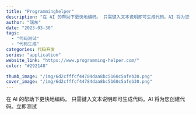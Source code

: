 ```yaml
---
title: "Programminghelper"
description: "在 AI 的帮助下更快地编码。 只需键入文本说明即可生成代码。AI 将为您创建代码。立即测试"
author: "瑞东"
date: "2023-03-30"
tags:
  - "代码测试"
  - "代码生成"
categories: 代码开发
series: "application"
website_link: "https://www.programming-helper.com/"
color: "#292148"

thumb_image: "/img/6d2cfffcf44784daa8bc5160c5afeb30.png"
cover_image: "/img/6d2cfffcf44784daa8bc5160c5afeb30.png"
---
```


在 AI 的帮助下更快地编码。 只需键入文本说明即可生成代码。AI 将为您创建代码。立即测试